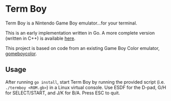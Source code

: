Term Boy
========

Term Boy is a Nintendo Game Boy emulator...for your terminal.

This is an early implementation written in Go.
A more complete version (written in C++) is available [here](http://github.com/dobyrch/termboy).

This project is based on code from an existing Game Boy Color emulator, [gomeboycolor](http://github.com/djhworld/gomeboycolor).

Usage
-----
After running `go install`, start Term Boy by running the provided script (i.e. `./termboy <ROM.gb>`) in a Linux virtual console.
Use ESDF for the D-pad, G/H for SELECT/START, and J/K for B/A.  Press ESC to quit.
